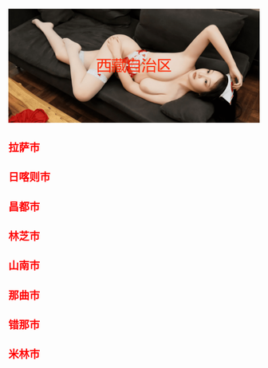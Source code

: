 ![Flowchart](images/xz.png ':class=banner-image')

## <span style="color:red;">拉萨市</span>

## <span style="color:red;">日喀则市</span>

## <span style="color:red;">昌都市</span>

## <span style="color:red;">林芝市</span>

## <span style="color:red;">山南市</span>

## <span style="color:red;">那曲市</span>

## <span style="color:red;">错那市</span>

## <span style="color:red;">米林市</span>

